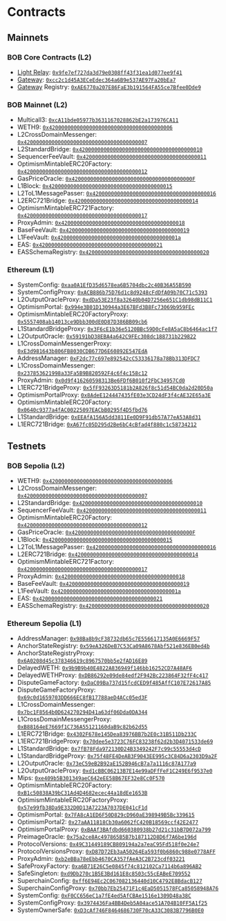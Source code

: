 # Contracts

## Mainnets

### BOB Core Contracts (L2)

- [Light Relay](/docs/build/bob-sdk/relay): [`0x9fe7ef727da3d79e0308ff43f31ea1d077ee9f41`](https://explorer.gobob.xyz/address/0x9fe7ef727da3d79e0308ff43f31ea1d077ee9f41)
- [Gateway](/docs/build/bob-sdk/gateway): [`0xcc2c1d45A3ECeEdec364a6B9e537AE97Fa20bEa7`](https://explorer.gobob.xyz/address/0xcc2c1d45A3ECeEdec364a6B9e537AE97Fa20bEa7)
- [Gateway](/docs/build/bob-sdk/gateway) Registry: [`0xAE6770a207E86FaE3b191564FA55ce7Bfee0Dde9`](https://explorer.gobob.xyz/address/0xAE6770a207E86FaE3b191564FA55ce7Bfee0Dde9)

### BOB Mainnet (L2)

- Multicall3: [`0xcA11bde05977b3631167028862bE2a173976CA11`](https://explorer.gobob.xyz/address/0xcA11bde05977b3631167028862bE2a173976CA11)
- WETH9: [`0x4200000000000000000000000000000000000006`](https://explorer.gobob.xyz/address/0x4200000000000000000000000000000000000006)
- L2CrossDomainMessenger: [`0x4200000000000000000000000000000000000007`](https://explorer.gobob.xyz/address/0x4200000000000000000000000000000000000007)
- L2StandardBridge: [`0x4200000000000000000000000000000000000010`](https://explorer.gobob.xyz/address/0x4200000000000000000000000000000000000010)
- SequencerFeeVault: [`0x4200000000000000000000000000000000000011`](https://explorer.gobob.xyz/address/0x4200000000000000000000000000000000000011)
- OptimismMintableERC20Factory: [`0x4200000000000000000000000000000000000012`](https://explorer.gobob.xyz/address/0x4200000000000000000000000000000000000012)
- GasPriceOracle: [`0x420000000000000000000000000000000000000F`](https://explorer.gobob.xyz/address/0x420000000000000000000000000000000000000F)
- L1Block: [`0x4200000000000000000000000000000000000015`](https://explorer.gobob.xyz/address/0x4200000000000000000000000000000000000015)
- L2ToL1MessagePasser: [`0x4200000000000000000000000000000000000016`](https://explorer.gobob.xyz/address/0x4200000000000000000000000000000000000016)
- L2ERC721Bridge: [`0x4200000000000000000000000000000000000014`](https://explorer.gobob.xyz/address/0x4200000000000000000000000000000000000014)
- OptimismMintableERC721Factory: [`0x4200000000000000000000000000000000000017`](https://explorer.gobob.xyz/address/0x4200000000000000000000000000000000000017)
- ProxyAdmin: [`0x4200000000000000000000000000000000000018`](https://explorer.gobob.xyz/address/0x4200000000000000000000000000000000000018)
- BaseFeeVault: [`0x4200000000000000000000000000000000000019`](https://explorer.gobob.xyz/address/0x4200000000000000000000000000000000000019)
- L1FeeVault: [`0x420000000000000000000000000000000000001a`](https://explorer.gobob.xyz/address/0x420000000000000000000000000000000000001a)
- EAS: [`0x4200000000000000000000000000000000000021`](https://explorer.gobob.xyz/address/0x4200000000000000000000000000000000000021)
- EASSchemaRegistry: [`0x4200000000000000000000000000000000000020`](https://explorer.gobob.xyz/address/0x4200000000000000000000000000000000000020)

### Ethereum (L1)

- SystemConfig: [`0xaa0A1EfD35d6578ea6B5704dbc2c40B36A55B590`](https://etherscan.io/address/0xaa0A1EfD35d6578ea6B5704dbc2c40B36A55B590)
- SystemConfigProxy: [`0xACB886b75D76d1c8d9248cFdDfA09b70C71c5393`](https://etherscan.io/address/0xACB886b75D76d1c8d9248cFdDfA09b70C71c5393)
- L2OutputOracleProxy: [`0xdDa53E23f8a32640b04D7256e651C1db98dB11C1`](https://etherscan.io/address/0xdDa53E23f8a32640b04D7256e651C1db98dB11C1)
- OptimismPortal: [`0x994e3B01D130944a3E67BFd3B8Fc73069b959FEc`](https://etherscan.io/address/0x994e3B01D130944a3E67BFd3B8Fc73069b959FEc)
- OptimismMintableERC20FactoryProxy: [`0x5557408ab14013ce9Dbb300dE0D87D386BB09cb6`](https://etherscan.io/address/0x5557408ab14013ce9Dbb300dE0D87D386BB09cb6)
- L1StandardBridgeProxy: [`0x3F6cE1b36e5120BBc59D0cFe8A5aC8b6464ac1f7`](https://etherscan.io/address/0x3F6cE1b36e5120BBc59D0cFe8A5aC8b6464ac1f7)
- L2OutputOracle: [`0x59191bD38EBA4a642C9FEc308dc188731b229822`](https://etherscan.io/address/0x59191bD38EBA4a642C9FEc308dc188731b229822)
- L1CrossDomainMessengerProxy: [`0xE3d981643b806FB8030CDB677D6E60892E547EdA`](https://etherscan.io/address/0xE3d981643b806FB8030CDB677D6E60892E547EdA)
- AddressManager: [`0xF2dc77c697e892542cC53336178a78Bb313DFDC7`](https://etherscan.io/address/0xF2dc77c697e892542cC53336178a78Bb313DFDC7)
- L1CrossDomainMessenger: [`0x237853621998a33Fa5B9B820592F4c6f4c158c12`](https://etherscan.io/address/0x237853621998a33Fa5B9B820592F4c6f4c158c12)
- ProxyAdmin: [`0x0d9f416260598313Be6FDf6B010f2FbC34957Cd0`](https://etherscan.io/address/0x0d9f416260598313Be6FDf6B010f2FbC34957Cd0)
- L1ERC721BridgeProxy: [`0x5fF93263D5181b2A826f8c51d54BC0da2d20D50a`](https://etherscan.io/address/0x5fF93263D5181b2A826f8c51d54BC0da2d20D50a)
- OptimismPortalProxy: [`0x8AdeE124447435fE03e3CD24dF3f4cAE32E65a3E`](https://etherscan.io/address/0x8AdeE124447435fE03e3CD24dF3f4cAE32E65a3E)
- OptimismMintableERC20Factory: [`0x0640c9377a4fAC00225097EACbB0295f4D5fbd76`](https://etherscan.io/address/0x0640c9377a4fAC00225097EACbB0295f4D5fbd76)
- L1StandardBridge: [`0xEEAfA156A5dd3811Ee0D9F91db57A77eA53A8d31`](https://etherscan.io/address/0xEEAfA156A5dd3811Ee0D9F91db57A77eA53A8d31)
- L1ERC721Bridge: [`0xA67fc05D295d2Be6bC4cBfad4f880c1c58734212`](https://etherscan.io/address/0xA67fc05D295d2Be6bC4cBfad4f880c1c58734212)

## Testnets

### BOB Sepolia (L2)

- WETH9: [`0x4200000000000000000000000000000000000006`](https://bob-sepolia.explorer.gobob.xyz/address/0x4200000000000000000000000000000000000006)
- L2CrossDomainMessenger: [`0x4200000000000000000000000000000000000007`](https://bob-sepolia.explorer.gobob.xyz/address/0x4200000000000000000000000000000000000007)
- L2StandardBridge: [`0x4200000000000000000000000000000000000010`](https://bob-sepolia.explorer.gobob.xyz/address/0x4200000000000000000000000000000000000010)
- SequencerFeeVault: [`0x4200000000000000000000000000000000000011`](https://bob-sepolia.explorer.gobob.xyz/address/0x4200000000000000000000000000000000000011)
- OptimismMintableERC20Factory: [`0x4200000000000000000000000000000000000012`](https://bob-sepolia.explorer.gobob.xyz/address/0x4200000000000000000000000000000000000012)
- GasPriceOracle: [`0x420000000000000000000000000000000000000F`](https://bob-sepolia.explorer.gobob.xyz/address/0x420000000000000000000000000000000000000F)
- L1Block: [`0x4200000000000000000000000000000000000015`](https://bob-sepolia.explorer.gobob.xyz/address/0x4200000000000000000000000000000000000015)
- L2ToL1MessagePasser: [`0x4200000000000000000000000000000000000016`](https://bob-sepolia.explorer.gobob.xyz/address/0x4200000000000000000000000000000000000016)
- L2ERC721Bridge: [`0x4200000000000000000000000000000000000014`](https://bob-sepolia.explorer.gobob.xyz/address/0x4200000000000000000000000000000000000014)
- OptimismMintableERC721Factory: [`0x4200000000000000000000000000000000000017`](https://bob-sepolia.explorer.gobob.xyz/address/0x4200000000000000000000000000000000000017)
- ProxyAdmin: [`0x4200000000000000000000000000000000000018`](https://bob-sepolia.explorer.gobob.xyz/address/0x4200000000000000000000000000000000000018)
- BaseFeeVault: [`0x4200000000000000000000000000000000000019`](https://bob-sepolia.explorer.gobob.xyz/address/0x4200000000000000000000000000000000000019)
- L1FeeVault: [`0x420000000000000000000000000000000000001a`](https://bob-sepolia.explorer.gobob.xyz/address/0x420000000000000000000000000000000000001a)
- EAS: [`0x4200000000000000000000000000000000000021`](https://bob-sepolia.explorer.gobob.xyz/address/0x4200000000000000000000000000000000000021)
- EASSchemaRegistry: [`0x4200000000000000000000000000000000000020`](https://bob-sepolia.explorer.gobob.xyz/address/0x4200000000000000000000000000000000000020)

### Ethereum Sepolia (L1)

- AddressManager: [`0x98Ba8b9cF38732db65c7E556617135A0E6669F57`](https://sepolia.etherscan.io/address/0x98Ba8b9cF38732db65c7E556617135A0E6669F57)
- AnchorStateRegistry: [`0x59eA326DeB7C53Ca09A8678Abf521e836EB0ed4b`](https://sepolia.etherscan.io/address/0x59eA326DeB7C53Ca09A8678Abf521e836EB0ed4b)
- AnchorStateRegistryProxy: [`0x6A0208d45c378346619c8967570bb5e2fAD16E89`](https://sepolia.etherscan.io/address/0x6A0208d45c378346619c8967570bb5e2fAD16E89)
- DelayedWETH: [`0x9b9B9b40E4822A836949f146bb16252CD7A48AF6`](https://sepolia.etherscan.io/address/0x9b9B9b40E4822A836949f146bb16252CD7A48AF6)
- DelayedWETHProxy: [`0xDB86292e09de84edf2F942Bc223864F32fF4c417`](https://sepolia.etherscan.io/address/0xDB86292e09de84edf2F942Bc223864F32fF4c417)
- DisputeGameFactory: [`0xDaC09Ba737d15fcdCED9f485AffC107E72617A85`](https://sepolia.etherscan.io/address/0xDaC09Ba737d15fcdCED9f485AffC107E72617A85)
- DisputeGameFactoryProxy: [`0x69c0d1659703DD666EC8fB17788aeD4ACc05ed3F`](https://sepolia.etherscan.io/address/0x69c0d1659703DD666EC8fB17788aeD4ACc05ed3F)
- L1CrossDomainMessenger: [`0x7bc1F8564b0D624270294D41a63df06Dda0DA344`](https://sepolia.etherscan.io/address/0x7bc1F8564b0D624270294D41a63df06Dda0DA344)
- L1CrossDomainMessengerProxy: [`0xB88164eE7669f1C736A55121160daB9c82b62d55`](https://sepolia.etherscan.io/address/0xB88164eE7669f1C736A55121160daB9c82b62d55)
- L1ERC721Bridge: [`0x4302F678e145Dea83976BB7b2E0c31B511Db233C`](https://sepolia.etherscan.io/address/0x4302F678e145Dea83976BB7b2E0c31B511Db233C)
- L1ERC721BridgeProxy: [`0x70dee5e3723C76FC83238f62d2b3D4071533de69`](https://sepolia.etherscan.io/address/0x70dee5e3723C76FC83238f62d2b3D4071533de69)
- L1StandardBridge: [`0x7fB78Fda972130D24B3349242F7c99c55553d4cD`](https://sepolia.etherscan.io/address/0x7fB78Fda972130D24B3349242F7c99c55553d4cD)
- L1StandardBridgeProxy: [`0x75f48FE4DeAB3F9043EE995c3C84D6a2303D9a2F`](https://sepolia.etherscan.io/address/0x75f48FE4DeAB3F9043EE995c3C84D6a2303D9a2F)
- L2OutputOracle: [`0x73eC59eB2B92aE152B946cB7a7a1116c87A177a9`](https://sepolia.etherscan.io/address/0x73eC59eB2B92aE152B946cB7a7a1116c87A177a9)
- L2OutputOracleProxy: [`0xd1cBBC06213B7E14e99aDFfFeF1C249E6f9537e0`](https://sepolia.etherscan.io/address/0xd1cBBC06213B7E14e99aDFfFeF1C249E6f9537e0)
- Mips: [`0xe409b5B301349aeC642eEE58B67EF32e8Cc0F570`](https://sepolia.etherscan.io/address/0xe409b5B301349aeC642eEE58B67EF32e8Cc0F570)
- OptimismMintableERC20Factory: [`0xB1c50838A39bC31Ad4D4682ecec44a18dEe1653B`](https://sepolia.etherscan.io/address/0xB1c50838A39bC31Ad4D4682ecec44a18dEe1653B)
- OptimismMintableERC20FactoryProxy: [`0x57e99fb38Da9E332D0D13A7223A7037DE041cF1d`](https://sepolia.etherscan.io/address/0x57e99fb38Da9E332D0D13A7223A7037DE041cF1d)
- OptimismPortal: [`0x7FA8cA1ED6F50D829cD960aE398949B5Bc339615`](https://sepolia.etherscan.io/address/0x7FA8cA1ED6F50D829cD960aE398949B5Bc339615)
- OptimismPortal2: [`0x27aAA11818Cb30a6062fC420B18569ccf42E2477`](https://sepolia.etherscan.io/address/0x27aAA11818Cb30a6062fC420B18569ccf42E2477)
- OptimismPortalProxy: [`0xBAAf3BAfdbd660380938b27d21c31bB7D072a799`](https://sepolia.etherscan.io/address/0xBAAf3BAfdbd660380938b27d21c31bB7D072a799)
- PreimageOracle: [`0x75a2ce8Ac497865B5B7b187112D8D6f7A6be196d`](https://sepolia.etherscan.io/address/0x75a2ce8Ac497865B5B7b187112D8D6f7A6be196d)
- ProtocolVersions: [`0x49C31449189CB809194a2a7eaC95Fd518f0e24e7`](https://sepolia.etherscan.io/address/0x49C31449189CB809194a2a7eaC95Fd518f0e24e7)
- ProtocolVersionsProxy: [`0xD87D72Eb3aA50264Ea593f0b6860c988e0778AFF`](https://sepolia.etherscan.io/address/0xD87D72Eb3aA50264Ea593f0b6860c988e0778AFF)
- ProxyAdmin: [`0xb2eBBa78eEbb4670CA357fAeA3C2B723cdf03221`](https://sepolia.etherscan.io/address/0xb2eBBa78eEbb4670CA357fAeA3C2B723cdf03221)
- SafeProxyFactory: [`0xa6B71E26C5e0845f74c812102Ca7114b6a896AB2`](https://sepolia.etherscan.io/address/0xa6B71E26C5e0845f74c812102Ca7114b6a896AB2)
- SafeSingleton: [`0xd9Db270c1B5E3Bd161E8c8503c55cEABeE709552`](https://sepolia.etherscan.io/address/0xd9Db270c1B5E3Bd161E8c8503c55cEABeE709552)
- SuperchainConfig: [`0xff6E94Ec2C067082136440d10C4792E8BdacB127`](https://sepolia.etherscan.io/address/0xff6E94Ec2C067082136440d10C4792E8BdacB127)
- SuperchainConfigProxy: [`0x70bb7Eb25471F1c4EaD5051578FCa85058948A76`](https://sepolia.etherscan.io/address/0x70bb7Eb25471F1c4EaD5051578FCa85058948A76)
- SystemConfig: [`0xF0CC656eC1a7fE4ed5AfCBAe1516e1309D48a38C`](https://sepolia.etherscan.io/address/0xF0CC656eC1a7fE4ed5AfCBAe1516e1309D48a38C)
- SystemConfigProxy: [`0x3974436Fa4BB4Deb5A04ace51A704B10FF5A1f25`](https://sepolia.etherscan.io/address/0x3974436Fa4BB4Deb5A04ace51A704B10FF5A1f25)
- SystemOwnerSafe: [`0xD3cAf746F8464686730F70cA33C3083B7796B0E0`](https://sepolia.etherscan.io/address/0xD3cAf746F8464686730F70cA33C3083B7796B0E0)
